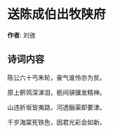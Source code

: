 # 送陈成伯出牧陕府

**作者**: 刘攽

## 诗词内容

陈公六十丐朱轮，豪气谁怜亦为贫。

原上鹡鸰深涕泪，枥间骐骥发精神。

山违折坂皆夷路，河透酾渠即要津。

千岁海棠死铁色，因君光彩会如新。

